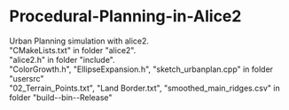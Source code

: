 # Procedural-Planning-in-Alice2
Urban Planning simulation with alice2.  
"CMakeLists.txt" in folder "alice2".  
"alice2.h" in folder "include".  
"ColorGrowth.h", "EllipseExpansion.h", "sketch_urbanplan.cpp" in folder "usersrc"  
"02_Terrain_Points.txt", "Land Border.txt", "smoothed_main_ridges.csv" in folder "build--bin--Release"
